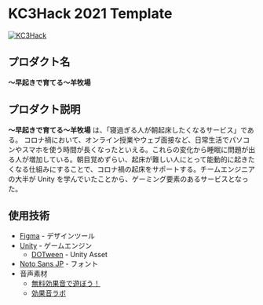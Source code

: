 # KC3Hack 2021 Template

[![KC3Hack](https://kc3.me/hack/wp-content/uploads/2021/01/kc3hack2021ogp@2x.png)](https://kc3.me/hack)

## プロダクト名

**〜早起きで育てる〜羊牧場**

## プロダクト説明

**〜早起きで育てる〜羊牧場** は、「寝過ぎる人が朝起床したくなるサービス」である。
コロナ禍において、オンライン授業やウェブ面接など、日常生活でパソコンやスマホを使う時間が長くなったといえる。これらの変化から睡眠に問題が出る人が増加している。朝目覚めずらい、起床が難しい人にとって能動的に起きたくなる仕組みにすることで、コロナ禍の起床をサポートする。チームエンジニアの大半が Unity を学んでいたことから、ゲーミング要素のあるサービスとなった。

## 使用技術

- [Figma](https://www.figma.com/) - デザインツール
- [Unity](https://unity.com/) - ゲームエンジン
  - [DOTween](https://assetstore.unity.com/packages/tools/animation/dotween-hotween-v2-27676?locale=ja-JP) - Unity Asset
- [Noto Sans JP](https://www.google.com/get/noto/) - フォント
- 音声素材
  - [無料効果音で遊ぼう！](https://taira-komori.jpn.org/)
  - [効果音ラボ](https://soundeffect-lab.info/)
